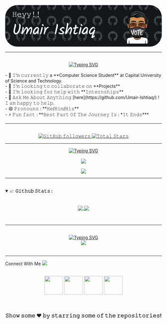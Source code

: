 <!--Header-->
<!-- reference = https://github.com/leviarista/github-profile-header-generator
-->
<div align="center" width="50">
    <a href="https://github.com/Umair-Ishtiaq">
      <img src="https://github.com/Umair-Ishtiaq/Umair-Ishtiaq/blob/main/image/github-header-image.png">
    </a>
  </div>

<hr>
  <br/>

<!--Typing SVG-->
</a>
<div align="center">
  <a href="https://github.com/Umair-Ishtiaq"><img src="https://readme-typing-svg.herokuapp.com?font=Fira+Code&duration=3000&pause=200&center=true&vCenter=true&width=435&lines=Computer+Scientist+;Web+Developer;Programmer" alt="Typing SVG" /></a></div>
<br>- 🔭 𝙸’𝚖 𝚌𝚞𝚛𝚛𝚎𝚗𝚝𝚕𝚢 a **Computer Science Student** at Capital University of Science and Technology.
<br>- 👯 𝙸’𝚖 𝚕𝚘𝚘𝚔𝚒𝚗𝚐 𝚝𝚘 𝚌𝚘𝚕𝚕𝚊𝚋𝚘𝚛𝚊𝚝𝚎 𝚘𝚗 **Projects**
<br>- 🤔 𝙸’𝚖 𝚕𝚘𝚘𝚔𝚒𝚗𝚐 𝚏𝚘𝚛 𝚑𝚎𝚕𝚙 𝚠𝚒𝚝𝚑 **𝙸𝚗𝚝𝚎𝚛𝚗𝚜𝚑𝚒𝚙𝚜**
<br>- 💬 𝙰𝚜𝚔 𝙼𝚎 𝙰𝚋𝚘𝚞𝚝 𝙰𝚗𝚢𝚝𝚑𝚒𝚗𝚐 [here](https://github.com/Umair-Ishtiaq/) ! 𝙸 𝚊𝚖 𝚑𝚊𝚙𝚙𝚢 𝚝𝚘 𝚑𝚎𝚕𝚙.
<br>- 😄 𝙿𝚛𝚘𝚗𝚘𝚞𝚗𝚜 : **𝙷𝚎/𝙷𝚒𝚖/𝙷𝚒𝚜**
<br>- ⚡ 𝙵𝚞𝚗 𝚏𝚊𝚌𝚝 : **𝙱𝚎𝚜𝚝 𝙿𝚊𝚛𝚝 𝙾𝚏 𝚃𝚑𝚎 𝙹𝚘𝚞𝚛𝚗𝚎𝚢 𝙸𝚜 : *𝙸𝚝 𝙴𝚗𝚍𝚜***

<hr><br>

<div align="center">
  
  <!--𝚙𝚛𝚘𝚏𝚒𝚕𝚎 𝚟𝚒𝚎𝚠𝚜-->
  <a href="https://github.com/Umair-Ishtiaq">
  </a>
      <!--Followers-->
      <a href="https://github.com/Umair-Ishtiaq">
        <img alt="𝙶𝚒𝚝𝙷𝚞𝚋 𝚏𝚘𝚕𝚕𝚘𝚠𝚎𝚛𝚜" src="https://img.shields.io/github/followers/Umair-Ishtiaq?style=social"> 
      </a>
        <!--Stars-->
      <a href="https://github.com/Umair-Ishtiaq">
        <img src="https://img.shields.io/github/stars/Umair-Ishtiaq?label=Stars" alt="𝚃𝚘𝚝𝚊𝚕 𝚂𝚝𝚊𝚛𝚜">
      </a>
    
</div>

<hr/>
<div>
  <p align="center">
    <a href="https://github.com/Umair-Ishtiaq"><img src="https://readme-typing-svg.demolab.com?font=Fira+Code&duration=2000&pause=500&center=true&vCenter=true&width=435&lines=Streaks+%26+Trophies" alt="Typing SVG" /></a>
  </p>
</div>

<div>

<!--Streaks-->
  <p align="center">
    <a>
      <img align="center" src="https://github-readme-streak-stats.herokuapp.com/?user=Umair-Ishtiaq&theme=dark&hide_border=true"/>
    </a>
  </p>
  
  <!--Trophies-->
  <p align="center">
    <a>
      <img align="center" src="https://github-profile-trophy.vercel.app/?username=Umair-Ishtiaq&theme=onestar&no-frame=true&no-bg=true"/>
    </a>
  </p>
</div>
<hr/>



<br/>


<details open="">
<summary>
  <g-emoji class="g-emoji" alias="chart_with_upwards_trend" fallback-src="https://github.githubassets.com/images/icons/emoji/unicode/1f4c8.png">📈</g-emoji>
  <strong>𝙶𝚒𝚝𝚑𝚞𝚋 𝚂𝚝𝚊𝚝𝚜 : </strong>
</summary>
<br>

<p align="center">
  <a href="https://github.com/Umair-Ishtiaq">
    <img align="center" src="https://github-readme-stats.vercel.app/api?username=Umair-Ishtiaq&show_icons=true&hide_border=true&title_color=94b4a4&amp&icon_color=FFFFFF&amp&text_color=FFFFFF&amp&bg_color=000000&count_private=true&include_all_commits=true"/>
  </a>
  <a href="https://github.com/Umair-Ishtiaq">
    <img align="center" height="195px" src="https://github-readme-stats.vercel.app/api/top-langs/?username=Umair-Ishtiaq&text_color=FFFFFF&bg_color=000000&title_color=94b4a4&langs_count=15&layout=compact&hide_border=true" />
  </a>
</p>
</details>
<br>

<hr/>
<br>
<div align="center">
    <a href="https://github.com/Umair-Ishtiaq">
        <img src="https://readme-typing-svg.herokuapp.com?font=Fira+Code&pause=1000&center=true&vCenter=true&width=430&lines=Skill+set" alt="Typing SVG" />
    </a>
</div>
<!-- tech stack -->
<!-- reference = https://github.com/tandpfun/skill-icons -->
<div align="center">
    <a href="https://github.com/Umair-Ishtiaq">
      <img src="https://skillicons.dev/icons?i=c,c++,py,java,html,css,java,js,mysql,linux,github,visualstudio,vscode,bootstrap,angular,jquery,linkedin,cs,r,java&perline=7" />
    </a>
</div>
<br>
<hr>  
<p>
<a target="_blank" rel="noopener noreferrer" </a>
</p>
  Connect With Me
  <a target="_blank">
    <img src="https://github.com/JayantGoel001/JayantGoel001/blob/master/GIF/Handshake.gif" height="25px" style="max-width:100%;">
  </a>
</h1>

<p align="center">
  <br>
  <a href="https://www.instagram.com/umair__raja_/" target="_blank">
    <code><img height="60" width="60" src="https://github.com/JayantGoel001/JayantGoel001/blob/master/SVG/instagram.svg"/></code></a>
    <a href="https://twitter.com/Umair__Raja_" target="_blank">
    <code><img height="60" width="60" src="https://github.com/JayantGoel001/JayantGoel001/blob/master/SVG/twitter.svg"/></code></a>
    <a href="https://www.facebook.com/umair.raja.7946281" target="_blank">
    <code><img height="60" width="60" src="https://github.com/JayantGoel001/JayantGoel001/blob/master/SVG/facebook.svg"/></code></a>
    <a href="https://www.linkedin.com/in/umair-raja-9a9978214/" target="_blank">
    <code><img height="60" width="60" src="https://github.com/JayantGoel001/JayantGoel001/blob/master/SVG/linkedin.svg"/></code>
  </a>    
</p>
<br/>

<div align="center">

### 𝚂𝚑𝚘𝚠 𝚜𝚘𝚖𝚎 ❤️ 𝚋𝚢 𝚜𝚝𝚊𝚛𝚛𝚒𝚗𝚐 𝚜𝚘𝚖𝚎 𝚘𝚏 𝚝𝚑𝚎 𝚛𝚎𝚙𝚘𝚜𝚒𝚝𝚘𝚛𝚒𝚎𝚜!

</div>
